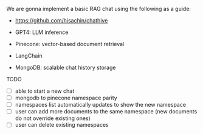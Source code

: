 We are gonna implement a basic RAG chat using the following as a guide:

- https://github.com/hisachin/chathive


- GPT4: LLM inference
- Pinecone: vector-based document retrieval
- LangChain
- MongoDB: scalable chat history storage

TODO

- [ ] able to start a new chat
- [ ] mongodb to pinecone namespace parity
- [ ] namespaces list automatically updates to show the new namespace
- [ ] user can add more documents to the same namespace (new documents do not override existing ones)
- [ ] user can delete existing namespaces
